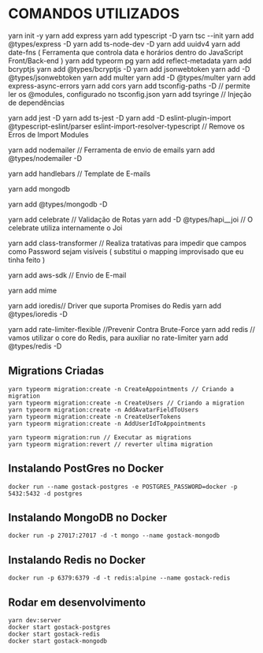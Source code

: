 # COMANDOS UTILIZADOS

  yarn init  -y
  yarn add express
  yarn add typescript -D
  yarn tsc --init
  yarn add @types/express -D
  yarn add ts-node-dev -D
  yarn add uuidv4
  yarn add date-fns ( Ferramenta que controla data e horários dentro do JavaScript Front/Back-end )
  yarn add typeorm pg
  yarn add reflect-metadata
  yarn add bcryptjs
  yarn add @types/bcryptjs -D
  yarn add jsonwebtoken
  yarn add -D @types/jsonwebtoken
  yarn add multer
  yarn add -D @types/multer
  yarn add express-async-errors
  yarn add cors
  yarn add tsconfig-paths -D // permite ler os @modules, configurado no tsconfig.json
  yarn add tsyringe // Injeção de dependências

  yarn add jest -D
  yarn add ts-jest -D
  yarn add -D eslint-plugin-import @typescript-eslint/parser eslint-import-resolver-typescript // Remove os Erros de Import Modules

  yarn add nodemailer // Ferramenta de envio de emails
  yarn add @types/nodemailer -D

  yarn add handlebars // Template de E-mails

  yarn add mongodb

  yarn add @types/mongodb -D

  yarn add celebrate // Validação de Rotas
  yarn add -D @types/hapi__joi // O celebrate utiliza internamente o Joi

  yarn add class-transformer // Realiza tratativas para impedir que campos como Password sejam visíveis ( substitui o mapping improvisado que eu tinha feito )

  yarn add aws-sdk // Envio de E-mail

  yarn add mime

  yarn add ioredis// Driver que suporta Promises do Redis
  yarn add @types/ioredis -D

  yarn add rate-limiter-flexible //Prevenir Contra Brute-Force
  yarn add redis // vamos utilizar o core do Redis, para auxiliar no rate-limiter
  yarn add  @types/redis -D

## Migrations Criadas
    yarn typeorm migration:create -n CreateAppointments // Criando a migration
    yarn typeorm migration:create -n CreateUsers // Criando a migration
    yarn typeorm migration:create -n AddAvatarFieldToUsers
    yarn typeorm migration:create -n CreateUserTokens
    yarn typeorm migration:create -n AddUserIdToAppointments

    yarn typeorm migration:run // Executar as migrations
    yarn typeorm migration:revert // reverter ultima migration

## Instalando PostGres no Docker
    docker run --name gostack-postgres -e POSTGRES_PASSWORD=docker -p 5432:5432 -d postgres
## Instalando MongoDB no Docker
    docker run -p 27017:27017 -d -t mongo --name gostack-mongodb
## Instalando Redis no Docker
    docker run -p 6379:6379 -d -t redis:alpine --name gostack-redis

## Rodar em desenvolvimento
    yarn dev:server
    docker start gostack-postgres
    docker start gostack-redis
    docker start gostack-mongodb